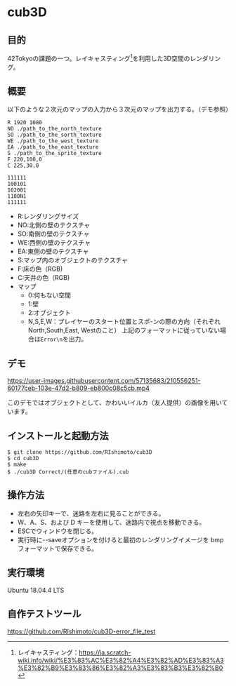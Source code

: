 # cub3D
## 目的
42Tokyoの課題の一つ。レイキャスティング[^1]を利用した3D空間のレンダリング。

[^1]:レイキャスティング：https://ja.scratch-wiki.info/wiki/%E3%83%AC%E3%82%A4%E3%82%AD%E3%83%A3%E3%82%B9%E3%83%86%E3%82%A3%E3%83%B3%E3%82%B0

## 概要
以下のような２次元のマップの入力から３次元のマップを出力する。（デモ参照）

```simple_map.cub
R 1920 1080
NO ./path_to_the_north_texture
SO ./path_to_the_sorth_texture
WE ./path_to_the_west_texture
EA ./path_to_the_east_texture
S ./path_to_the_sprite_texture
F 220,100,0
C 225,30,0 

111111
100101
102001
1100N1
111111
```
- R:レンダリングサイズ
- NO:北側の壁のテクスチャ
- SO:南側の壁のテクスチャ
- WE:西側の壁のテクスチャ
- EA:東側の壁のテクスチャ
- S:マップ内のオブジェクトのテクスチャ
- F:床の色（RGB)
- C:天井の色（RGB)
- マップ
  - 0:何もない空間
  - 1:壁
  - 2:オブジェクト
  - N,S,E,W：プレイヤーのスタート位置とスポ-ンの際の方向（それぞれNorth,South,East, Westのこと）
上記のフォーマットに従っていない場合は```Error\n```を出力。

## デモ
https://user-images.githubusercontent.com/57135683/210556251-60177ceb-103e-47d2-b809-eb800c08c5cb.mp4

このデモではオブジェクトとして、かわいいイルカ（友人提供）の画像を用いています。

## インストールと起動方法
```
$ git clone https://github.com/RIshimoto/cub3D
$ cd cub3D
$ make
$ ./cub3D Correct/(任意のcubファイル).cub
```

## 操作方法
- 左右の矢印キーで、迷路を左右に見ることができる。
- W、A、S、および D キーを使用して、迷路内で視点を移動できる。
- ESCでウィンドウを閉じる。
- 実行時に--saveオプションを付けると最初のレンダリングイメージを bmp フォーマットで保存できる。

## 実行環境
Ubuntu 18.04.4 LTS

## 自作テストツール
https://github.com/RIshimoto/cub3D-error_file_test
